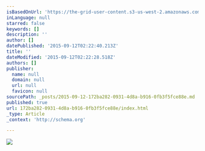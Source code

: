 ```yaml
---
isBasedOnUrl: 'https://the-grid-user-content.s3-us-west-2.amazonaws.com/95cc5b87-0cbb-48f8-b239-bb2d2dcfa50f.gif'
inLanguage: null
starred: false
keywords: []
description: ''
author: []
datePublished: '2015-09-12T02:22:40.213Z'
title: ''
dateModified: '2015-09-12T02:22:28.518Z'
authors: []
publisher:
  name: null
  domain: null
  url: null
  favicon: null
sourcePath: _posts/2015-09-12-172ba282-0931-4d8a-b916-0fb3f5fce88e.md
published: true
url: 172ba282-0931-4d8a-b916-0fb3f5fce88e/index.html
_type: Article
_context: 'http://schema.org'

---
```

![](https://the-grid-user-content.s3-us-west-2.amazonaws.com/95cc5b87-0cbb-48f8-b239-bb2d2dcfa50f.gif)
